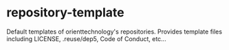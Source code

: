 # repository-template
Default templates of orienttechnology's repositories. Provides template files including LICENSE, .reuse/dep5, Code of Conduct, etc...
